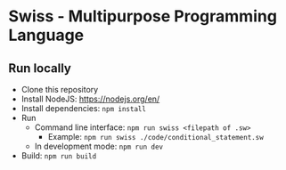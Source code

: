 # Swiss - Multipurpose Programming Language

## Run locally
- Clone this repository
- Install NodeJS: https://nodejs.org/en/
- Install dependencies: `npm install`
- Run
  - Command line interface: `npm run swiss <filepath of .sw>`
    - Example: `npm run swiss ./code/conditional_statement.sw`
  - In development mode: `npm run dev`
- Build: `npm run build`
